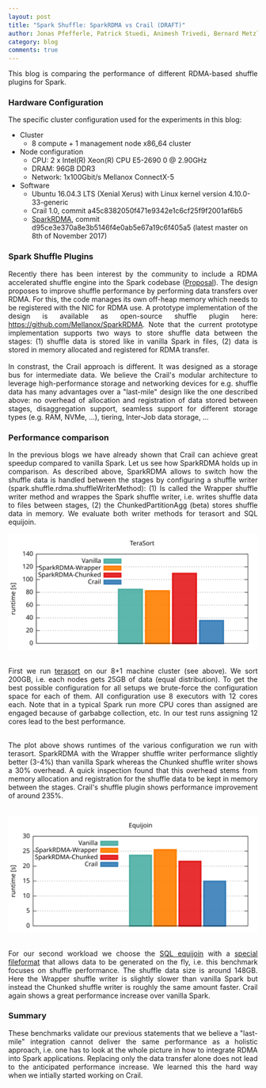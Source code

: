 ```yaml
---
layout: post
title: "Spark Shuffle: SparkRDMA vs Crail (DRAFT)"
author: Jonas Pfefferle, Patrick Stuedi, Animesh Trivedi, Bernard Metzler, Adrian Schuepbach
category: blog
comments: true
---
```


<div style="text-align: justify">
<p>
This blog is comparing the performance of different RDMA-based shuffle plugins for Spark.
</p>
</div>

### Hardware Configuration

The specific cluster configuration used for the experiments in this blog:

* Cluster
  * 8 compute + 1 management node x86_64 cluster
* Node configuration
  * CPU: 2 x Intel(R) Xeon(R) CPU E5-2690 0 @ 2.90GHz
  * DRAM: 96GB DDR3
  * Network: 1x100Gbit/s Mellanox ConnectX-5
* Software
  * Ubuntu 16.04.3 LTS (Xenial Xerus) with Linux kernel version 4.10.0-33-generic
  * Crail 1.0, commit a45c8382050f471e9342e1c6cf25f9f2001af6b5
  * <a href="https://github.com/Mellanox/SparkRDMA">SparkRDMA</a>, commit d95ce3e370a8e3b5146f4e0ab5e67a19c6f405a5 (latest master on 8th of November 2017)

### Spark Shuffle Plugins
<div style="text-align: justify">
<p>
Recently there has been interest by the community to include a RDMA accelerated
shuffle engine into the Spark codebase (<a href="https://issues.apache.org/jira/browse/SPARK-22229">Proposal</a>).
The design proposes to improve shuffle performance by performing
data transfers over RDMA. For this, the code manages its own off-heap memory
which needs to be registered with the NIC for RDMA use.
A prototype implementation of the design is available as open-source
shuffle plugin here:
<a href="https://github.com/Mellanox/SparkRDMA">https://github.com/Mellanox/SparkRDMA</a>.
Note that the current prototype implementation supports two ways to store shuffle
data between the stages: (1) shuffle data is stored like in vanilla Spark
in files, (2) data is stored in memory allocated and registered for RDMA transfer.
<br/><br/>
In constrast, the Crail approach is different. It was designed as a
storage bus for intermediate data. We believe the Crail's modular architecture
to leverage high-performance storage and networking devices for e.g.
shuffle data has many advantages over a "last-mile" design like
the one described above: no overhead of allocation and registration of data
stored between stages, disaggregation support, seamless support for
different storage types (e.g. RAM, NVMe, ...), tiering, Inter-Job data storage,
...
</p>
</div>

### Performance comparison
<div style="text-align: justify">
<p>
In the previous blogs we have already shown that Crail can achieve great
speedup compared to vanilla Spark. Let us see how SparkRDMA holds up in comparison.
As described above, SparkRDMA allows to switch how the shuffle data is handled
between the stages by configuring a shuffle writer
(spark.shuffle.rdma.shuffleWriterMethod): (1) Is called the Wrapper shuffle writer
method and wrappes the Spark shuffle writer, i.e. writes shuffle data to
files between stages, (2) the ChunkedPartitionAgg (beta) stores shuffle data
in memory. We evaluate both writer methods for terasort and SQL equijoin.
</p>
</div>
<div style="text-align:center"><img src ="/img/blog/rdma-shuffle/terasort.svg" width="550"/></div>
<br>
<div style="text-align: justify">
<p>
First we run <a href="https://github.com/zrlio/crail-spark-terasort">terasort</a>
on our 8+1 machine cluster (see above). We sort 200GB, i.e. each nodes gets 25GB 
of data (equal distribution). To get the best possible configuration for
all setups we brute-force the configuration space for each of them.
All configuration use 8 executors with 12 cores each. Note that
in a typical Spark run more CPU cores than assigned are engaged because of
garbabge collection, etc. In our test runs assigning 12 cores lead to the
best performance.<br/><br/>

The plot above shows runtimes of the various configuration we run with terasort.
SparkRDMA with the Wrapper shuffle writer performance slightly better (3-4%) than
vanilla Spark whereas the Chunked shuffle writer shows a 30% overhead. A quick
inspection found that this overhead stems from memory allocation and registration
for the shuffle data to be kept in memory between the stages. Crail's shuffle
plugin shows performance improvement of around 235%.
</p>
</div>
<br>
<div style="text-align:center"><img src ="/img/blog/rdma-shuffle/sql.svg" width="550"/></div>
<br>

<div style="text-align: justify">
<p>
For our second workload we choose the
<a href="https://github.com/zrlio/sql-benchmarks">SQL equijoin</a> with a
<a href="https://github.com/zrlio/spark-nullio-fileformat">special fileformat</a>
that allows data to be generated on the fly, i.e. this benchmark focuses on
shuffle performance. The shuffle data size is around 148GB. Here the
Wrapper shuffle writer is slightly slower than vanilla Spark but instead the
Chunked shuffle writer is roughly the same amount faster. Crail again shows a
great performance increase over vanilla Spark.
</p>
</div>

### Summary

<div style="text-align: justify">
<p>
These benchmarks validate our previous statements that we believe a
"last-mile" integration cannot deliver the same performance as a holistic
approach, i.e. one has to look at the whole picture in how to integrate
RDMA into Spark applications. Replacing only the data transfer alone does not
lead to the anticipated performance increase. We learned this the hard
way when we intially started working on Crail.
</p>
</div>

